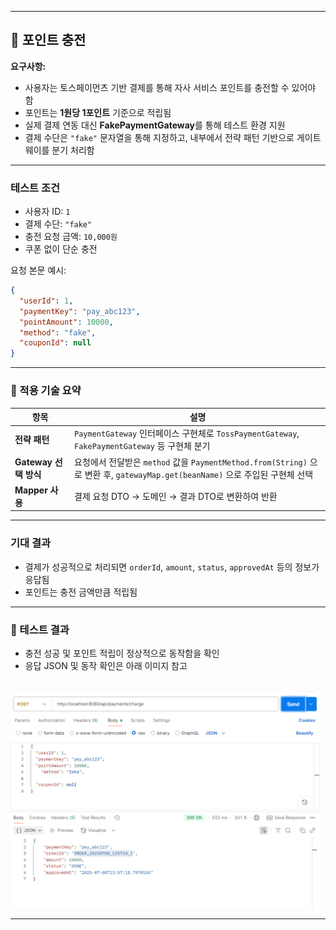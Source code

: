 
---

## 🔋 포인트 충전

**요구사항:**

* 사용자는 토스페이먼츠 기반 결제를 통해 자사 서비스 포인트를 충전할 수 있어야 함
* 포인트는 **1원당 1포인트** 기준으로 적립됨
* 실제 결제 연동 대신 **FakePaymentGateway**를 통해 테스트 환경 지원
* 결제 수단은 `"fake"` 문자열을 통해 지정하고, 내부에서 전략 패턴 기반으로 게이트웨이를 분기 처리함

---

###  테스트 조건

* 사용자 ID: `1`
* 결제 수단: `"fake"`
* 충전 요청 금액: `10,000원`
* 쿠폰 없이 단순 충전

요청 본문 예시:

```json
{
  "userId": 1,
  "paymentKey": "pay_abc123",
  "pointAmount": 10000,
  "method": "fake",
  "couponId": null
}
```

---

### 🧠 적용 기술 요약

| 항목                | 설명                                                                                                   |
| ----------------- | ---------------------------------------------------------------------------------------------------- |
| **전략 패턴**         | `PaymentGateway` 인터페이스 구현체로 `TossPaymentGateway`, `FakePaymentGateway` 등 구현체 분기                      |
| **Gateway 선택 방식** | 요청에서 전달받은 `method` 값을 `PaymentMethod.from(String)` 으로 변환 후, `gatewayMap.get(beanName)` 으로 주입된 구현체 선택 |
| **Mapper 사용**     | 결제 요청 DTO → 도메인 → 결과 DTO로 변환하여 반환                                                                    |

---

###  기대 결과

* 결제가 성공적으로 처리되면 `orderId`, `amount`, `status`, `approvedAt` 등의 정보가 응답됨
* 포인트는 충전 금액만큼 적립됨

---

### 🧪 테스트 결과

* 충전 성공 및 포인트 적립이 정상적으로 동작함을 확인
* 응답 JSON 및 동작 확인은 아래 이미지 참고

<br>

<img src="../images/payment-charge-example.png" width="700"/>

---
